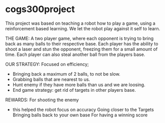 # cogs300project
This project was based on teaching a robot how to play a game, using a reinforcement based learning. We let the robot play against it self to learn. 

THE GAME:
A two player game, where each opponent is trying to bring back as many balls to their respective base.
Each player has the ability to shoot a laser and stun the opponent, freezing them for a small amount of time.
Each player can also steal another ball from the players base.


OUR STRATEGY:
Focused on efficiency; 
- Bringing back a maximum of 2 balls, to not be slow. 
- Grabbing balls that are nearest to us.
- Hunt enemy if they have more balls than us and we are loosing.
- End game strategy: get rid of targets in other players base.


REWARDS:
For shooting the enemy
- this helped the robot focus on accuracy
Going closer to the Targets
Bringing balls back to your own base
For having a winning score

